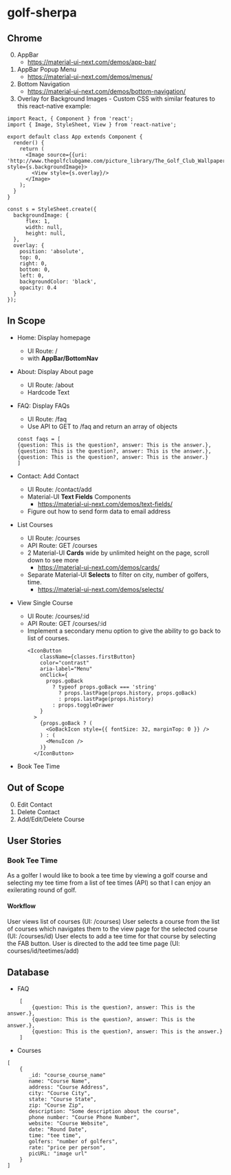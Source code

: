 # golf-sherpa

## Chrome

0. AppBar
    - https://material-ui-next.com/demos/app-bar/
0. AppBar Popup Menu
    - https://material-ui-next.com/demos/menus/
0. Bottom Navigation
    - https://material-ui-next.com/demos/bottom-navigation/
0. Overlay for Background Images - Custom CSS with similar features to this react-native example:
```
import React, { Component } from 'react';
import { Image, StyleSheet, View } from 'react-native';

export default class App extends Component {
  render() {
    return (
      <Image source={{uri: 'http://www.thegolfclubgame.com/picture_library/The_Golf_Club_Wallpaper_02_1920x1080.jpg'}} style={s.backgroundImage}>
        <View style={s.overlay}/>
      </Image>
    );
  }
}

const s = StyleSheet.create({
  backgroundImage: {
      flex: 1,
      width: null,
      height: null,
  },
  overlay: {
    position: 'absolute',
    top: 0,
    right: 0,
    bottom: 0,
    left: 0,
    backgroundColor: 'black',
    opacity: 0.4
  }
});
```

## In Scope

- Home: Display homepage
    - UI Route: /
    - with **AppBar/BottomNav** 

- About: Display About page 
    - UI Route: /about
    - Hardcode Text

- FAQ: Display FAQs 
    - UI Route: /faq
    - Use API to GET to /faq and return an array of objects 
    ```
    const faqs = [
    {question: This is the question?, answer: This is the answer.},
    {question: This is the question?, answer: This is the answer.},
    {question: This is the question?, answer: This is the answer.}
    ]
    ```

- Contact: Add Contact
    - UI Route: /contact/add
    - Material-UI **Text Fields** Components
        - https://material-ui-next.com/demos/text-fields/
    - Figure out how to send form data to email address  

- List Courses
    - UI Route: /courses
    - API Route: GET /courses
    - 2 Material-UI **Cards** wide by unlimited height on the page, scroll down to see more
        - https://material-ui-next.com/demos/cards/
    - Separate Material-UI **Selects** to filter on city, number of golfers, time.  
        - https://material-ui-next.com/demos/selects/
    
- View Single Course
    - UI Route: /courses/:id
    - API Route: GET /courses/:id
    - Implement a secondary menu option to give the ability to go back to list of courses.
        ```
        <IconButton
            className={classes.firstButton}
            color="contrast"
            aria-label="Menu"
            onClick={
              props.goBack
                ? typeof props.goBack === 'string'
                  ? props.lastPage(props.history, props.goBack)
                  : props.lastPage(props.history)
                : props.toggleDrawer
            }
          >
            {props.goBack ? (
              <GoBackIcon style={{ fontSize: 32, marginTop: 0 }} />
            ) : (
              <MenuIcon />
            )}
          </IconButton>
        ```
    
- Book Tee Time  

## Out of Scope

0. Edit Contact
0. Delete Contact
0. Add/Edit/Delete Course 

## User Stories

### Book Tee Time
As a golfer I would like to book a tee time by viewing a golf course and selecting my tee time from a list of tee times (API) so that I can enjoy an exilerating round of golf.

#### Workflow
User views list of courses (UI: /courses)
User selects a course from the list of courses which navigates them to the view page for the selected course (UI: /courses/id)
User elects to add a tee time for that course by selecting the FAB button. User is directed to the add tee time page (UI: courses/id/teetimes/add)



## Database

- FAQ 
```
    [
        {question: This is the question?, answer: This is the answer.},
        {question: This is the question?, answer: This is the answer.},
        {question: This is the question?, answer: This is the answer.}
    ]
```
- Courses
```
[
    {
       _id: "course_course_name"
       name: "Course Name",
       address: "Course Address",
       city: "Course City",
       state: "Course State",
       zip: "Course Zip",
       description: "Some description about the course",
       phone number: "Course Phone Number",
       website: "Course Website",
       date: "Round Date",
       time: "tee time",
       golfers: "number of golfers",
       rate: "price per person",
       picURL: "image url"
    }
]
```
  


